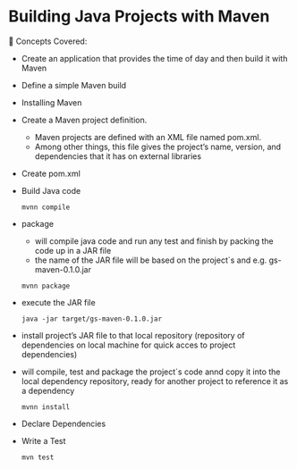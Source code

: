 # Building Java Projects with Maven

🧠 Concepts Covered:
- Create an application that provides the time of day and then build it with Maven
- Define a simple Maven build
- Installing Maven
- Create a Maven project definition.
    - Maven projects are defined with an XML file named pom.xml.
    - Among other things, this file gives the project’s name, version, and dependencies that it has on external libraries
- Create pom.xml
- Build Java code
    ```
    mvnn compile
    ```
- package
    - will compile java code and run any test and finish by packing the code up in a JAR file
    - the name of the JAR file will be based on the project`s <artifacID> and <version> e.g. gs-maven-0.1.0.jar
    ```
    mvnn package
    ```
- execute the JAR file
    ```
    java -jar target/gs-maven-0.1.0.jar
    ```
-  install project’s JAR file to that local repository (repository of dependencies on local machine for quick acces to project dependencies)

- will compile, test and package the project`s code annd copy it into the local dependency repository, ready for another project to reference it as a dependency
    ```
    mvnn install
    ```
    
- Declare Dependencies

- Write a Test
    ```
    mvn test
    ```
